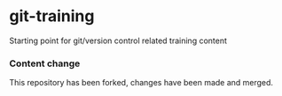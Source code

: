 # git-training
Starting point for git/version control related training content


### Content change
This repository has been forked, changes have been made and merged.
